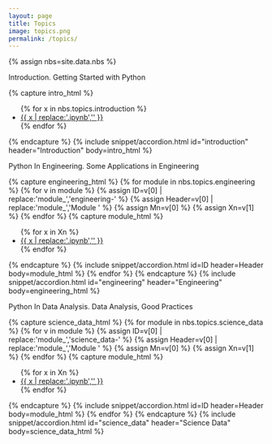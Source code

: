 ```yaml
---
layout: page
title: Topics
image: topics.png
permalink: /topics/
---
```


{% assign nbs=site.data.nbs %}

<p>Introduction. Getting Started with Python</p>
{% capture intro_html %}
<ul>
{% for x in nbs.topics.introduction %}
<li><a href="{{ nbs.url }}/introduction/{{ x }}">{{ x | replace:'.ipynb','' }}</a></li>
{% endfor %}
</ul>
{% endcapture %}
{% include snippet/accordion.html id="introduction" header="Introduction" body=intro_html %}

<p>Python In Engineering. Some Applications in Engineering</p>
{% capture engineering_html %}
{% for module in nbs.topics.engineering %}
{% for v in module %}
{% assign ID=v[0] | replace:'module_','engineering-' %}
{% assign Header=v[0] | replace:'module_','Module ' %}
{% assign Mn=v[0] %}
{% assign Xn=v[1] %}
{% endfor %}
{% capture module_html %}
<ul>{% for x in Xn %}<li><a href="{{ nbs.url }}/engineering/{{ Mn }}/{{ x }}">{{ x | replace:'.ipynb','' }}</a></li>{% endfor %}</ul>
{% endcapture %}
{% include snippet/accordion.html id=ID header=Header body=module_html %}
{% endfor %}
{% endcapture %}
{% include snippet/accordion.html id="engineering" header="Engineering" body=engineering_html %}

<p>Python In Data Analysis. Data Analysis, Good Practices</p>
{% capture science_data_html %}
{% for module in nbs.topics.science_data %}
{% for v in module %}
{% assign ID=v[0] | replace:'module_','science_data-' %}
{% assign Header=v[0] | replace:'module_','Module ' %}
{% assign Mn=v[0] %}
{% assign Xn=v[1] %}
{% endfor %}
{% capture module_html %}
<ul>{% for x in Xn %}<li><a href="{{ nbs.url }}/science_data/{{ Mn }}/{{ x }}">{{ x | replace:'.ipynb','' }}</a></li>{% endfor %}</ul>
{% endcapture %}
{% include snippet/accordion.html id=ID header=Header body=module_html %}
{% endfor %}
{% endcapture %}
{% include snippet/accordion.html id="science_data" header="Science Data" body=science_data_html %}